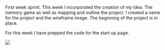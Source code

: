 First week sprint. This week I incorporated the creation of my idea.
The memory game as well as mapping and outline the project. 
I created a name for the project and the wireframe image.
The beginning of the project is in place.

For this week I have prepped the code for the start up page.

<div>
    <a href="https://www.loom.com/share/face8d3ab44848e790f47967f4c329b1">
    </a>
    <a href="https://www.loom.com/share/face8d3ab44848e790f47967f4c329b1">
      <img style="max-width:300px;" src="https://cdn.loom.com/sessions/thumbnails/face8d3ab44848e790f47967f4c329b1-with-play.gif">
    </a>
  </div>
